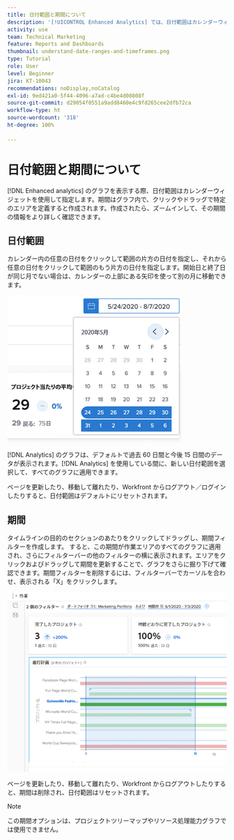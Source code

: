 ```yaml
---
title: 日付範囲と期間について
description: '[!UICONTROL Enhanced Analytics] では、日付範囲はカレンダーウィジェットを使用して指定します。期間はグラフ内で作成されます。'
activity: use
team: Technical Marketing
feature: Reports and Dashboards
thumbnail: understand-date-ranges-and-timeframes.png
type: Tutorial
role: User
level: Beginner
jira: KT-10043
recommendations: noDisplay,noCatalog
exl-id: 9ed421a0-5f44-4096-a7ad-c4be4d00808f
source-git-commit: d29054f0551a9add8460e4c9fd265cee2dfb72ca
workflow-type: ht
source-wordcount: '318'
ht-degree: 100%

---
```


# 日付範囲と期間について

[!DNL Enhanced analytics] のグラフを表示する際、日付範囲はカレンダーウィジェットを使用して指定します。期間はグラフ内で、クリックやドラッグで特定のエリアを定義すると作成されます。作成されたら、ズームインして、その期間の情報をより詳しく確認できます。

## 日付範囲

カレンダー内の任意の日付をクリックして範囲の片方の日付を指定し、それから任意の日付をクリックして範囲のもう片方の日付を指定します。開始日と終了日が同じ月でない場合は、カレンダーの上部にある矢印を使って別の月に移動できます。

![カレンダーウィジェットを使用して日付範囲を選択している画像](assets/section-1-3.png)

[!DNL Analytics] のグラフは、デフォルトで過去 60 日間と今後 15 日間のデータが表示されます。[!DNL Analytics] を使用している間に、新しい日付範囲を選択して、すべてのグラフに適用できます。

ページを更新したり、移動して離れたり、Workfront からログアウト／ログインしたりすると、日付範囲はデフォルトにリセットされます。

## 期間

タイムラインの目的のセクションのあたりをクリックしてドラッグし、期間フィルターを作成します。 すると、この期間が作業エリアのすべてのグラフに適用され、さらにフィルターバーの他のフィルターの横に表示されます。エリアをクリックおよびドラッグして期間を更新することで、グラフをさらに掘り下げて確認できます。期間フィルターを削除するには、フィルターバーでカーソルを合わせ、表示される「X」をクリックします。

![クリックやドラッグで日付範囲を選択している画像](assets/section-1-4.png)

ページを更新したり、移動して離れたり、Workfront からログアウトしたりすると、期間は削除され、日付範囲はリセットされます。

>[!NOTE]
>
>この期間オプションは、プロジェクトツリーマップやリソース処理能力グラフでは使用できません。
